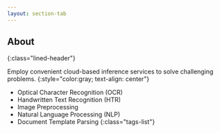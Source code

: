```yaml
---
layout: section-tab
---
```


## About
{:class="lined-header"}

Employ convenient cloud-based inference services to solve challenging problems.
{:style="color:gray; text-align: center"} 


* Optical Character Recognition (OCR)
* Handwritten Text Recognition (HTR)
* Image Preprocessing
* Natural Language Processing (NLP)
* Document Template Parsing
{:class="tags-list"}